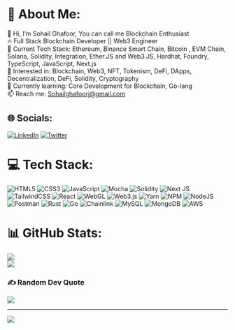 # 💫 About Me:
👋 Hi, I’m Sohail Ghafoor, You can call me Blockchain Enthusiast<br>🔥 Full Stack Blockchain Developer || Web3 Engineer <br>🚀 Current Tech Stack: Ethereum, Binance Smart Chain, Bitcoin , EVM Chain, Solana, Solidity, Integration, Ether.JS and Web3.JS, Hardhat, Foundry, TypeScript, JavaScript, Next.js<br>👀 Interested in: Blockchain, Web3, NFT, Tokenism, DeFi, DApps, Decentralization, DeFi, Solidity, Cryptography <br>🌱 Currently learning: Core Development for Blockchain, Go-lang <br>📫 Reach me: Sohailghafoorj@gmail.com

## 🌐 Socials:
[![LinkedIn](https://img.shields.io/badge/LinkedIn-%230077B5.svg?logo=linkedin&logoColor=white)](https://linkedin.com/in/sohailghafoor) [![Twitter](https://img.shields.io/badge/Twitter-%231DA1F2.svg?logo=Twitter&logoColor=white)](https://twitter.com/sohailghafoorj) 

# 💻 Tech Stack:
![HTML5](https://img.shields.io/badge/html5-%23E34F26.svg?style=for-the-badge&logo=html5&logoColor=white) ![CSS3](https://img.shields.io/badge/css3-%231572B6.svg?style=for-the-badge&logo=css3&logoColor=white) ![JavaScript](https://img.shields.io/badge/javascript-%23323330.svg?style=for-the-badge&logo=javascript&logoColor=%23F7DF1E)  ![Mocha](https://img.shields.io/badge/-mocha-%238D6748?style=for-the-badge&logo=mocha&logoColor=white) ![Solidity](https://img.shields.io/badge/Solidity-%23363636.svg?style=for-the-badge&logo=solidity&logoColor=white) ![Next JS](https://img.shields.io/badge/Next-black?style=for-the-badge&logo=next.js&logoColor=white) ![TailwindCSS](https://img.shields.io/badge/tailwindcss-%2338B2AC.svg?style=for-the-badge&logo=tailwind-css&logoColor=white) ![React](https://img.shields.io/badge/react-%2320232a.svg?style=for-the-badge&logo=react&logoColor=%2361DAFB) ![WebGL](https://img.shields.io/badge/WebGL-990000?logo=webgl&logoColor=white&style=for-the-badge) ![Web3.js](https://img.shields.io/badge/web3.js-F16822?style=for-the-badge&logo=web3.js&logoColor=white) ![Yarn](https://img.shields.io/badge/yarn-%232C8EBB.svg?style=for-the-badge&logo=yarn&logoColor=white) ![NPM](https://img.shields.io/badge/NPM-%23CB3837.svg?style=for-the-badge&logo=npm&logoColor=white) ![NodeJS](https://img.shields.io/badge/node.js-6DA55F?style=for-the-badge&logo=node.js&logoColor=white) ![Postman](https://img.shields.io/badge/Postman-FF6C37?style=for-the-badge&logo=postman&logoColor=white) ![Rust](https://img.shields.io/badge/rust-%23000000.svg?style=for-the-badge&logo=rust&logoColor=white)  ![Go](https://img.shields.io/badge/go-%2300ADD8.svg?style=for-the-badge&logo=go&logoColor=white) ![Chainlink](https://img.shields.io/badge/Chainlink-375BD2?style=for-the-badge&logo=Chainlink&logoColor=white) ![MySQL](https://img.shields.io/badge/mysql-%2300f.svg?style=for-the-badge&logo=mysql&logoColor=white) ![MongoDB](https://img.shields.io/badge/MongoDB-%234ea94b.svg?style=for-the-badge&logo=mongodb&logoColor=white)  ![AWS](https://img.shields.io/badge/AWS-%23FF9900.svg?style=for-the-badge&logo=amazon-aws&logoColor=white)
# 📊 GitHub Stats:
![](https://github-readme-streak-stats.herokuapp.com/?user=sohailghafoor&theme=dark&hide_border=false)<br/>
![](https://github-readme-stats.vercel.app/api/top-langs/?username=sohailghafoor&theme=dark&hide_border=false&include_all_commits=true&count_private=false&layout=compact)

### ✍️ Random Dev Quote
![](https://quotes-github-readme.vercel.app/api?type=horizontal&theme=radical)

---
[![](https://visitcount.itsvg.in/api?id=sohailghafoor&icon=0&color=1)](https://visitcount.itsvg.in)

<!-- Proudly created with GPRM ( https://gprm.itsvg.in ) -->

